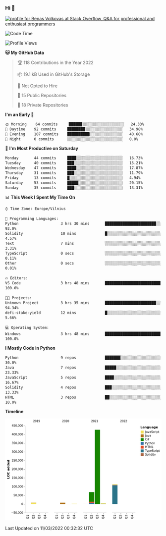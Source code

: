 ### Hi 👋
<a href="https://stackoverflow.com/users/14954249/benas-volkovas"><img src="https://stackoverflow.com/users/flair/14954249.png?theme=dark" width="208" height="58" alt="profile for Benas Volkovas at Stack Overflow, Q&amp;A for professional and enthusiast programmers" title="profile for Benas Volkovas at Stack Overflow, Q&amp;A for professional and enthusiast programmers"></a>

<!--START_SECTION:waka-->
![Code Time](http://img.shields.io/badge/Code%20Time-585%20hrs%2045%20mins-blue)

![Profile Views](http://img.shields.io/badge/Profile%20Views-0-blue)

**🐱 My GitHub Data** 

> 🏆 118 Contributions in the Year 2022
 > 
> 📦 19.1 kB Used in GitHub's Storage 
 > 
> 🚫 Not Opted to Hire
 > 
> 📜 15 Public Repositories 
 > 
> 🔑 18 Private Repositories  
 > 
**I'm an Early 🐤** 

```text
🌞 Morning    64 commits     ██████░░░░░░░░░░░░░░░░░░░   24.33% 
🌆 Daytime    92 commits     ████████░░░░░░░░░░░░░░░░░   34.98% 
🌃 Evening    107 commits    ██████████░░░░░░░░░░░░░░░   40.68% 
🌙 Night      0 commits      ░░░░░░░░░░░░░░░░░░░░░░░░░   0.0%

```
📅 **I'm Most Productive on Saturday** 

```text
Monday       44 commits     ████░░░░░░░░░░░░░░░░░░░░░   16.73% 
Tuesday      40 commits     ███░░░░░░░░░░░░░░░░░░░░░░   15.21% 
Wednesday    47 commits     ████░░░░░░░░░░░░░░░░░░░░░   17.87% 
Thursday     31 commits     ███░░░░░░░░░░░░░░░░░░░░░░   11.79% 
Friday       13 commits     █░░░░░░░░░░░░░░░░░░░░░░░░   4.94% 
Saturday     53 commits     █████░░░░░░░░░░░░░░░░░░░░   20.15% 
Sunday       35 commits     ███░░░░░░░░░░░░░░░░░░░░░░   13.31%

```


📊 **This Week I Spent My Time On** 

```text
⌚︎ Time Zone: Europe/Vilnius

💬 Programming Languages: 
Python                   3 hrs 30 mins       ███████████████████████░░   92.0% 
Solidity                 10 mins             █░░░░░░░░░░░░░░░░░░░░░░░░   4.57% 
Text                     7 mins              ░░░░░░░░░░░░░░░░░░░░░░░░░   3.31% 
TypeScript               0 secs              ░░░░░░░░░░░░░░░░░░░░░░░░░   0.11% 
Other                    0 secs              ░░░░░░░░░░░░░░░░░░░░░░░░░   0.01%

🔥 Editors: 
VS Code                  3 hrs 48 mins       █████████████████████████   100.0%

🐱‍💻 Projects: 
Unknown Project          3 hrs 35 mins       ███████████████████████░░   94.34% 
defi-stake-yield         12 mins             █░░░░░░░░░░░░░░░░░░░░░░░░   5.66%

💻 Operating System: 
Windows                  3 hrs 48 mins       █████████████████████████   100.0%

```

**I Mostly Code in Python** 

```text
Python                   9 repos             ███████░░░░░░░░░░░░░░░░░░   30.0% 
Java                     7 repos             █████░░░░░░░░░░░░░░░░░░░░   23.33% 
JavaScript               5 repos             ████░░░░░░░░░░░░░░░░░░░░░   16.67% 
Solidity                 4 repos             ███░░░░░░░░░░░░░░░░░░░░░░   13.33% 
HTML                     3 repos             ██░░░░░░░░░░░░░░░░░░░░░░░   10.0%

```


**Timeline**

![Chart not found](https://raw.githubusercontent.com/BenasVolkovas/BenasVolkovas/main/charts/bar_graph.png) 


 Last Updated on 11/03/2022 00:32:32 UTC
<!--END_SECTION:waka-->
